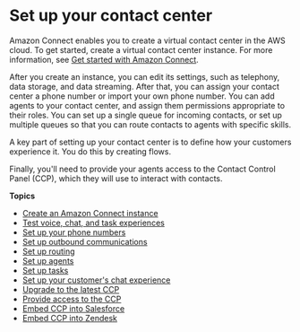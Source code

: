 # Set up your contact center<a name="amazon-connect-contact-centers"></a>

Amazon Connect enables you to create a virtual contact center in the AWS cloud\. To get started, create a virtual contact center instance\. For more information, see [Get started with Amazon Connect](amazon-connect-get-started.md)\.

After you create an instance, you can edit its settings, such as telephony, data storage, and data streaming\. After that, you can assign your contact center a phone number or import your own phone number\. You can add agents to your contact center, and assign them permissions appropriate to their roles\. You can set up a single queue for incoming contacts, or set up multiple queues so that you can route contacts to agents with specific skills\. 

A key part of setting up your contact center is to define how your customers experience it\. You do this by creating flows\.

Finally, you'll need to provide your agents access to the Contact Control Panel \(CCP\), which they will use to interact with contacts\.

**Topics**
+ [Create an Amazon Connect instance](amazon-connect-instances.md)
+ [Test voice, chat, and task experiences](chat-testing.md)
+ [Set up your phone numbers](ag-overview-numbers.md)
+ [Set up outbound communications](outbound-communications.md)
+ [Set up routing](connect-queues.md)
+ [Set up agents](connect-agents.md)
+ [Set up tasks](concepts-getting-started-tasks.md)
+ [Set up your customer's chat experience](enable-chat-in-app.md)
+ [Upgrade to the latest CCP](upgrade-to-latest-ccp.md)
+ [Provide access to the CCP](amazon-connect-contact-control-panel.md)
+ [Embed CCP into Salesforce](salesforce-integration.md)
+ [Embed CCP into Zendesk](zendesk-integration.md)